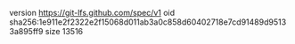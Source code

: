 version https://git-lfs.github.com/spec/v1
oid sha256:1e911e2f2322e2f15068d011ab3a0c858d60402718e7cd91489d95133a895ff9
size 13516
